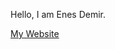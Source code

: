 Hello, I am Enes Demir.

[My Website]([https://medium.com/@mdenesfe](https://mdenesfe.vercel.app/))
